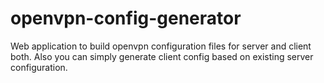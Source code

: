 # openvpn-config-generator
Web application to build openvpn configuration files for server and client both. Also you can simply generate client config based on existing server configuration.
